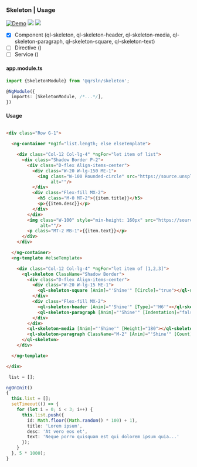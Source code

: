 ### Skeleton | Usage

[![Demo](https://img.shields.io/badge/Demo-blue)](https://krsln.github.io/Showcase/Libraries/Skeleton)
[![](https://img.shields.io/badge/Main-projects-white)](../projects.md)
[![](https://img.shields.io/badge/readme-white)](readme.md)

- [x] Component (ql-skeleton, ql-skeleton-header, ql-skeleton-media, ql-skeleton-paragraph, ql-skeleton-square, ql-skeleton-text)
- [ ] Directive ()
- [ ] Service ()

#### app.module.ts

```typescript
import {SkeletonModule} from '@qrsln/skeleton';

@NgModule({
  imports: [SkeletonModule, /*...*/],
})
```  

#### Usage

```html

<div class="Row G-1">

  <ng-container *ngIf="list.length; else elseTemplate">

    <div class="Col-12 Col-lg-4" *ngFor="let item of list">
      <div class="Shadow Border P-2">
        <div class="D-flex Align-items-center">
          <div class="W-20 W-lg-150 ME-1">
            <img class="W-100 Rounded-circle" src="https://source.unsplash.com/random/100x100?image={{item.id}}"
                 alt=""/>
          </div>
          <div class="Flex-fill MX-2">
            <h5 class="M-0 MT-2">{{item.title}}</h5>
            <p>{{item.desc}}</p>
          </div>
        </div>
        <img class="W-100" style="min-height: 160px" src="https://source.unsplash.com/random/430x180?image={{item.id}}"
             alt=""/>
        <p class="MT-2 MB-1">{{item.text}}</p>
      </div>
    </div>

  </ng-container>
  <ng-template #elseTemplate>

    <div class="Col-12 Col-lg-4" *ngFor="let item of [1,2,3]">
      <ql-skeleton ClassName="Shadow Border">
        <div class="D-flex Align-items-center">
          <div class="W-20 W-lg-15 ME-1">
            <ql-skeleton-square [Anim]="'Shine'" [Circle]="true"></ql-skeleton-square>
          </div>
          <div class="Flex-fill MX-2">
            <ql-skeleton-header [Anim]="'Shine'" [Type]="'H6'"></ql-skeleton-header>
            <ql-skeleton-paragraph [Anim]="'Shine'" [Indentation]="false" [Count]="2"></ql-skeleton-paragraph>
          </div>
        </div>
        <ql-skeleton-media [Anim]="'Shine'" [Height]="180"></ql-skeleton-media>
        <ql-skeleton-paragraph ClassName="M-2" [Anim]="'Shine'" [Count]="2"></ql-skeleton-paragraph>
      </ql-skeleton>
    </div>

  </ng-template>

</div>
``` 

```typescript
 list = [];

ngOnInit()
{
  this.list = [];
  setTimeout(() => {
    for (let i = 0; i < 3; i++) {
      this.list.push({
        id: Math.floor((Math.random() * 100) + 1),
        title: 'Lorem ipsum',
        desc: 'At vero eos et',
        text: 'Neque porro quisquam est qui dolorem ipsum quia...'
      });
    }
  }, 5 * 1000);
}
``` 
